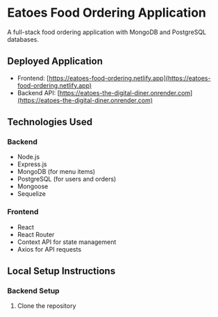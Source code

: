 # Eatoes Food Ordering Application

A full-stack food ordering application with MongoDB and PostgreSQL databases.

## Deployed Application

- Frontend: [https://eatoes-food-ordering.netlify.app](https://eatoes-food-ordering.netlify.app)
- Backend API: [https://eatoes-the-digital-diner.onrender.com](https://eatoes-the-digital-diner.onrender.com)

## Technologies Used

### Backend
- Node.js
- Express.js
- MongoDB (for menu items)
- PostgreSQL (for users and orders)
- Mongoose
- Sequelize

### Frontend
- React
- React Router
- Context API for state management
- Axios for API requests

## Local Setup Instructions

### Backend Setup

1. Clone the repository
